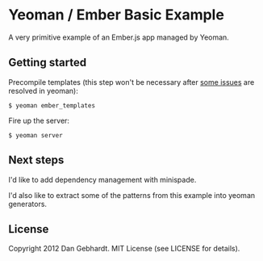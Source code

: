 # Yeoman / Ember Basic Example

A very primitive example of an Ember.js app managed by Yeoman.

## Getting started

Precompile templates (this step won't be necessary after [some issues](https://github.com/yeoman/yeoman/issues/595) are resolved in yeoman):

```
$ yeoman ember_templates
```

Fire up the server:

```
$ yeoman server
```

## Next steps

I'd like to add dependency management with minispade.

I'd also like to extract some of the patterns from this example into yeoman generators.

## License

Copyright 2012 Dan Gebhardt. MIT License (see LICENSE for details).